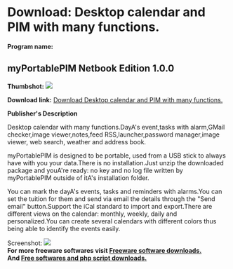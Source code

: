 # Download: Desktop calendar and PIM with many functions.

**Program name:**

## myPortablePIM Netbook Edition 1.0.0

  
**Thumbshot:** ![](http://www.freewarefiles.com/screenshot/myportablepimne_md.jpg)   
  
**Download link:** [Download Desktop calendar and PIM with many functions.](http://freesoftwares.boysofts.com/MyPortablePIM-Netbook-Edition_program_61852.html)  
  


**Publisher's Description**  
  


Desktop calendar with many functions.DayA's event,tasks with alarm,GMail checker,image viewer,notes,feed RSS,launcher,password manager,image viewer, web search, weather and address book. 

myPortablePIM is designed to be portable, used from a USB stick to always have with you your data.There is no installation.Just unzip the downloaded package and youA're ready: no key and no log file written by myPortablePIM outside of itA's installation folder.

You can mark the dayA's events, tasks and reminders with alarms.You can set the tuition for them and send via email the details through the "Send email" button.Support the iCal standard to import and export.There are different views on the calendar: monthly, weekly, daily and personalized.You can create several calendars with different colors thus being able to identify the events easily.

  
  
Screenshot: ![](http://www.freewarefiles.com/screenshot/myportablepimne.jpg)   
**For more freeware softwares visit [Freeware software downloads.](http://freesoftwares.boysofts.com/)**   
**And [Free softwares and php script downloads.](http://www.boysofts.com/)**
